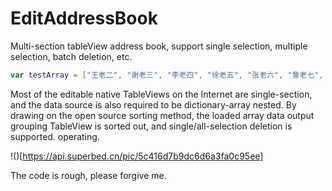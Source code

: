 # EditAddressBook
Multi-section tableView address book, support single selection, multiple selection, batch deletion, etc.

```swift
var testArray = ["王老二", "谢老三", "李老四", "徐老五", "张老六", "鲁老七", "陈老八", "习老九", "武老十", "赵十一", "周十二", "吴十三", "孔十四", "韦十五", "任十六", "花十七", "宋十八", "杜十九", "丁二十", "叶二一", "艾二二", "苗二三"]
```

Most of the editable native TableViews on the Internet are single-section, and the data source is also required to be dictionary-array nested. By drawing on the open source sorting method, the loaded array data output grouping TableView is sorted out, and single/all-selection deletion is supported. operating.

!()[https://api.superbed.cn/pic/5c416d7b9dc6d6a3fa0c95ee]

The code is rough, please forgive me.
